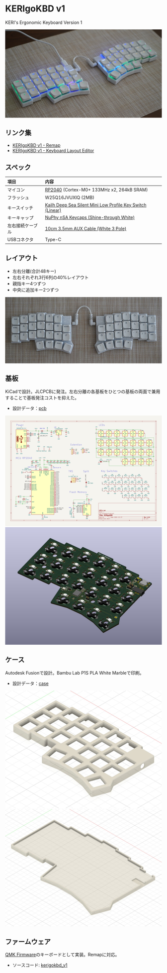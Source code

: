 # KERIgoKBD v1

KERI's Ergonomic Keyboard Version 1

![KERIgoKBD v1](../../software/keyboards/kerigokbd/kerigokbd_v1/images/kerigokbd_v1_projection.jpg)

## リンク集

- [KERIgoKBD v1 - Remap](https://remap-keys.app/catalog/8pqWZfIyb0UqzhvSmsgh/keymap?id=7BYIomuRTYIakkXWYzAK)
- [KERIgoKBD v1 - Keyboard Layout Editor](https://www.keyboard-layout-editor.com/#/gists/ef55d575836d948b814d1c28ccc5c396)

## スペック

| 項目             | 内容                                                                                                                |
| :--------------- | :------------------------------------------------------------------------------------------------------------------ |
| マイコン         | [RP2040](https://www.raspberrypi.com/products/rp2040/specifications/) (Cortex-M0+ 133MHz x2, 264kB SRAM)            |
| フラッシュ       | W25Q16JVUXIQ (2MB)                                                                                                  |
| キースイッチ     | [Kailh Deep Sea Silent Mini Low Profile Key Switch (Linear)](https://www.aliexpress.com/item/1005007364820059.html) |
| キーキャップ     | [NuPhy nSA Keycaps (Shine-through White)](https://www.aliexpress.com/item/1005006384968360.html)                    |
| 左右接続ケーブル | [10cm 3.5mm AUX Cable (White 3 Pole)](https://www.aliexpress.com/item/1005002484746676.html)                        |
| USBコネクタ      | Type-C                                                                                                              |

## レイアウト

- 左右分離(合計48キー)
- 左右それぞれ3行6列の40%レイアウト
- 親指キー4つずつ
- 中央に追加キー2つずつ

![KERIgoKBD v1](../../software/keyboards/kerigokbd/kerigokbd_v1/images/kerigokbd_v1_top.jpg)

## 基板

KiCadで設計。JLCPCBに発注。左右分離の各基板をひとつの基板の両面で兼用することで基板発注コストを抑えた。

- 設計データ：[pcb](./pcb/)

![KERIgoKBD v1 Sketch](./pcb/kerigokbd.svg)
![KERIgoKBD v1 PCB](./images/kerigokbd_v1_pcb.jpg)
<!-- ![KERIgoKBD v1 PCB Front](./images/kerigokbd_v1_pcb_front.jpg) -->
<!-- ![KERIgoKBD v1 PCB Back](./images/kerigokbd_v1_pcb_back.jpg) -->

## ケース

Autodesk Fusionで設計。Bambu Lab P1S PLA White Marbleで印刷。

- 設計データ：[case](./case/)

![KERIgoKBD v1 Case Top](./images/kerigokbd_v1_case_top.jpg)
![KERIgoKBD v1 Case Bottom](./images/kerigokbd_v1_case_bottom.jpg)

## ファームウェア

[QMK Firmware](https://docs.qmk.fm/)のキーボードとして実装。Remapに対応。

- ソースコード: [kerigokbd_v1](../../software/keyboards/kerigokbd/kerigokbd_v1/)
